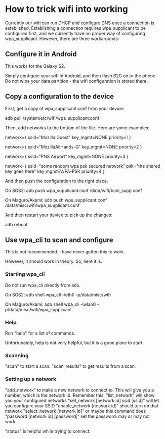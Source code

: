 # How to trick wifi into working

Currently our wifi can run DHCP and configure DNS once a connection is established. Establishing a connection requires wpa_supplicant to be configured first, and we currently have no proper way of configuring wpa_supplicant. However, there are three workarounds:

## Configure it in Android

This works for the Galaxy S2.

Simply configure your wifi in Android, and then flash B2G on to the phone. Do not wipe your data partition - the wifi configuration is stored there.

## Copy a configuration to the device

First, get a copy of wpa_supplicant.conf from your device:

adb pull /system/etc/wifi/wpa_supplicant.conf

Then, add networks to the bottom of the file. Here are some examples:

network={
        ssid="Mozilla Guest"
        key_mgmt=NONE
        priority=1
}

network={
        ssid="MozillaAllHands-G"
        key_mgmt=NONE
        priority=2
}

network={
        ssid="PNS Airport"
        key_mgmt=NONE
        priority=3
}

network={
        ssid="some random wpa psk secured network"
        psk="the shared key goes here"
        key_mgmt=WPA-PSK
        priority=4
}

And then push the configuration to the right place.

On SGS2:
adb push wpa_supplicant.conf /data/wifi/bcm_supp.conf

On Maguro/Akami:
adb push wpa_supplicant.conf /data/misc/wifi/wpa_supplicant.conf

And then restart your device to pick up the changes:

adb reboot

## Use wpa_cli to scan and configure

This is not recommended. I have never gotten this to work.

However, it should work in theory. So, here it is.

### Starting wpa_cli

Do not run wpa_cli directly from adb.

On SGS2:
adb shell
wpa_cli -ieth0 -p/data/misc/wifi

On Maguro/Akami:
adb shell
wpa_cli -iwlan0 -p/data/misc/wifi/wpa_supplicant

### Help

Run "help" for a list of commands.

Unfortunately, help is not very helpful, but it is a good place to start.

### Scanning

"scan" to start a scan.
"scan_results" to get results from a scan.

### Setting up a network

"add_network" to make a new network to connect to. This will give you a number, which is the network id. Remember this.
"list_network" will show you your configured networks
"set_network [network id] ssid [ssid]" will let you configure your SSID
"enable_network [network id]" should turn on that network
"select_network [network id]" or maybe this command does
"password [network id] [password]" set the password. may or may not work

"status" is helpful while trying to connect.
